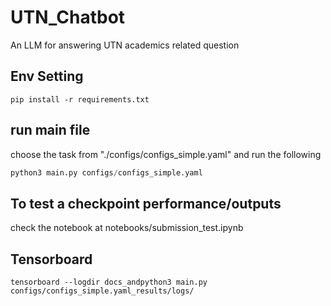 # UTN_Chatbot
An LLM for answering UTN academics related question

## Env Setting

```
pip install -r requirements.txt
```

## run main file
choose the task from "./configs/configs_simple.yaml" and run the following

```python
python3 main.py configs/configs_simple.yaml
```

## To test a checkpoint performance/outputs
check the notebook at notebooks/submission_test.ipynb
## Tensorboard

```
tensorboard --logdir docs_andpython3 main.py configs/configs_simple.yaml_results/logs/
```
